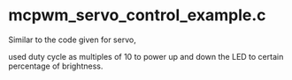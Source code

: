 # mcpwm_servo_control_example.c

Similar to the code given for servo,

used duty cycle as multiples of 10 to power up and down the LED to certain percentage of brightness.

